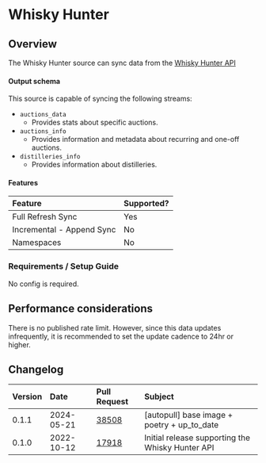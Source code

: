 # Whisky Hunter

## Overview

The Whisky Hunter source can sync data from the [Whisky Hunter API](https://whiskyhunter.net/api/)

#### Output schema

This source is capable of syncing the following streams:

- `auctions_data`
  - Provides stats about specific auctions.
- `auctions_info`
  - Provides information and metadata about recurring and one-off auctions.
- `distilleries_info`
  - Provides information about distilleries.

#### Features

| Feature                   | Supported? |
| :------------------------ | :--------- |
| Full Refresh Sync         | Yes        |
| Incremental - Append Sync | No         |
| Namespaces                | No         |

### Requirements / Setup Guide

No config is required.

## Performance considerations

There is no published rate limit. However, since this data updates infrequently, it is recommended to set the update cadence to 24hr or higher.

## Changelog

| Version | Date       | Pull Request                                             | Subject                                          |
| :------ | :--------- | :------------------------------------------------------- | :----------------------------------------------- |
| 0.1.1 | 2024-05-21 | [38508](https://github.com/airbytehq/airbyte/pull/38508) | [autopull] base image + poetry + up_to_date |
| 0.1.0 | 2022-10-12 | [17918](https://github.com/airbytehq/airbyte/pull/17918) | Initial release supporting the Whisky Hunter API |
